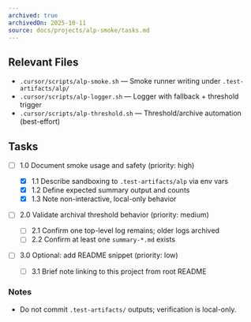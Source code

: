 ```yaml
---
archived: true
archivedOn: 2025-10-11
source: docs/projects/alp-smoke/tasks.md
---
```


## Relevant Files

- `.cursor/scripts/alp-smoke.sh` — Smoke runner writing under `.test-artifacts/alp/`
- `.cursor/scripts/alp-logger.sh` — Logger with fallback + threshold trigger
- `.cursor/scripts/alp-threshold.sh` — Threshold/archive automation (best-effort)

## Tasks

- [ ] 1.0 Document smoke usage and safety (priority: high)

  - [x] 1.1 Describe sandboxing to `.test-artifacts/alp` via env vars
  - [x] 1.2 Define expected summary output and counts
  - [x] 1.3 Note non-interactive, local-only behavior

- [ ] 2.0 Validate archival threshold behavior (priority: medium)

  - [ ] 2.1 Confirm one top-level log remains; older logs archived
  - [ ] 2.2 Confirm at least one `summary-*.md` exists

- [ ] 3.0 Optional: add README snippet (priority: low)

  - [ ] 3.1 Brief note linking to this project from root README

### Notes

- Do not commit `.test-artifacts/` outputs; verification is local-only.
